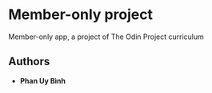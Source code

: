 # Member-only project

Member-only app, a project of The Odin Project curriculum

## Authors

* **Phan Uy Bình**
